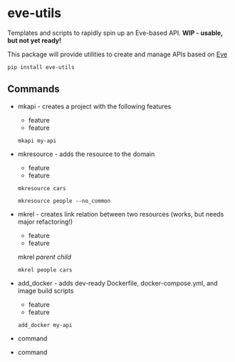 # eve-utils
Templates and scripts to rapidly spin up an Eve-based API.
**WIP - usable, but not yet ready!**

This package will provide utilities to create and manage APIs based on [Eve](http://docs.python-eve.org/en/stable/)

`pip install eve-utils`

## Commands
* mkapi - creates a project with the following features
  * feature
  * feature
  
  `mkapi my-api`

* mkresource - adds the resource to the domain
  * feature
  * feature
  
  `mkresource cars`
  
  `mkresource people --no_common`

* mkrel - creates link relation between two resources (works, but needs major refactoring!)
  * feature
  * feature

  mkrel _parent_ _child_
  
  `mkrel people cars`

* add_docker - adds dev-ready Dockerfile, docker-compose.yml, and image build scripts
  * feature
  * feature
  
  `add_docker my-api`
  
* command
* command
